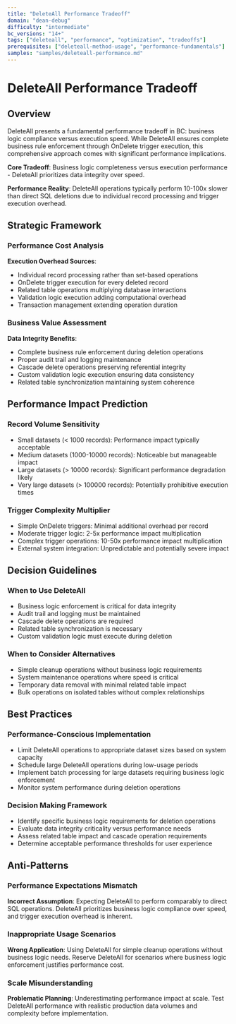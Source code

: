 ```yaml
---
title: "DeleteAll Performance Tradeoff"
domain: "dean-debug"
difficulty: "intermediate"
bc_versions: "14+"
tags: ["deleteall", "performance", "optimization", "tradeoffs"]
prerequisites: ["deleteall-method-usage", "performance-fundamentals"]
samples: "samples/deleteall-performance.md"
---
```

# DeleteAll Performance Tradeoff

## Overview

DeleteAll presents a fundamental performance tradeoff in BC: business logic compliance versus execution speed. While DeleteAll ensures complete business rule enforcement through OnDelete trigger execution, this comprehensive approach comes with significant performance implications.

**Core Tradeoff**: Business logic completeness versus execution performance - DeleteAll prioritizes data integrity over speed.

**Performance Reality**: DeleteAll operations typically perform 10-100x slower than direct SQL deletions due to individual record processing and trigger execution overhead.

## Strategic Framework

### Performance Cost Analysis

**Execution Overhead Sources**:
- Individual record processing rather than set-based operations
- OnDelete trigger execution for every deleted record
- Related table operations multiplying database interactions
- Validation logic execution adding computational overhead
- Transaction management extending operation duration

### Business Value Assessment

**Data Integrity Benefits**:
- Complete business rule enforcement during deletion operations
- Proper audit trail and logging maintenance
- Cascade delete operations preserving referential integrity
- Custom validation logic execution ensuring data consistency
- Related table synchronization maintaining system coherence

## Performance Impact Prediction

### Record Volume Sensitivity
- Small datasets (< 1000 records): Performance impact typically acceptable
- Medium datasets (1000-10000 records): Noticeable but manageable impact
- Large datasets (> 10000 records): Significant performance degradation likely
- Very large datasets (> 100000 records): Potentially prohibitive execution times

### Trigger Complexity Multiplier
- Simple OnDelete triggers: Minimal additional overhead per record
- Moderate trigger logic: 2-5x performance impact multiplication
- Complex trigger operations: 10-50x performance impact multiplication
- External system integration: Unpredictable and potentially severe impact

## Decision Guidelines

### When to Use DeleteAll
- Business logic enforcement is critical for data integrity
- Audit trail and logging must be maintained
- Cascade delete operations are required
- Related table synchronization is necessary
- Custom validation logic must execute during deletion

### When to Consider Alternatives
- Simple cleanup operations without business logic requirements
- System maintenance operations where speed is critical
- Temporary data removal with minimal related table impact
- Bulk operations on isolated tables without complex relationships

## Best Practices

### Performance-Conscious Implementation
- Limit DeleteAll operations to appropriate dataset sizes based on system capacity
- Schedule large DeleteAll operations during low-usage periods
- Implement batch processing for large datasets requiring business logic enforcement
- Monitor system performance during deletion operations

### Decision Making Framework
- Identify specific business logic requirements for deletion operations
- Evaluate data integrity criticality versus performance needs
- Assess related table impact and cascade operation requirements
- Determine acceptable performance thresholds for user experience

## Anti-Patterns

### Performance Expectations Mismatch
**Incorrect Assumption**: Expecting DeleteAll to perform comparably to direct SQL operations. DeleteAll prioritizes business logic compliance over speed, and trigger execution overhead is inherent.

### Inappropriate Usage Scenarios
**Wrong Application**: Using DeleteAll for simple cleanup operations without business logic needs. Reserve DeleteAll for scenarios where business logic enforcement justifies performance cost.

### Scale Misunderstanding
**Problematic Planning**: Underestimating performance impact at scale. Test DeleteAll performance with realistic production data volumes and complexity before implementation.

